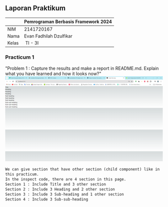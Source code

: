 ## Laporan Praktikum

|  | Pemrograman Berbasis Framework 2024 |
|--|--|
| NIM |  2141720167|
| Nama |  Evan Fadhilah Dzulfikar |
| Kelas | TI - 3I |


### Practicum 1

"Problem 1 : Capture the results and make a report in README.md. Explain what you have learned and how it looks now?"
![Screenshot](assets-report/1.png)

    We can give section that have other section (child component) like in this practicum.
    In the inspect code, there are 4 section in this page.
    Section 1 : Include Title and 3 other section
    Section 2 : Include 3 Heading and 2 other section
    Section 3 : Include 3 Sub-heading and 1 other section
    Section 4 : Include 3 Sub-sub-heading

<br />

